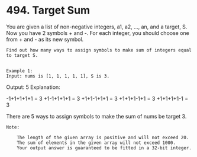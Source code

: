 # 494. Target Sum

You are given a list of non-negative integers, a1, a2, ..., an, and a target, S. Now you
        have 2 symbols + and -. For each integer, you should choose one
        from + and - as its new symbol.
    

    Find out how many ways to assign symbols to make sum of integers equal to target S.
    

    Example 1:
    Input: nums is [1, 1, 1, 1, 1], S is 3.
Output: 5
Explanation:

-1+1+1+1+1 = 3
+1-1+1+1+1 = 3
+1+1-1+1+1 = 3
+1+1+1-1+1 = 3
+1+1+1+1-1 = 3

There are 5 ways to assign symbols to make the sum of nums be target 3.

    

    Note:
    
        The length of the given array is positive and will not exceed 20.
        The sum of elements in the given array will not exceed 1000.
        Your output answer is guaranteed to be fitted in a 32-bit integer.